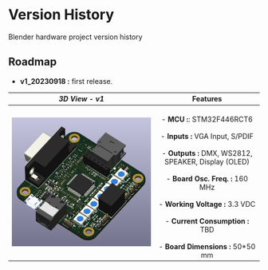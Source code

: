 # Version History

Blender hardware project version history

## Roadmap

- __v1_20230918 :__ first release.

| *3D View - v1* | Features |
|:--:|:--:| 
| ![_3DView_v1_20230918](https://github.com/mend0z0/Blender/blob/main/Hardware/_Sub_HW_Blender/v1_20230918/Released%20Folder/v1.0%20-%2020230918/Media%20Content/Picture/_3DView_Blender_v1.0.png) | <br align="left">- __MCU :__: STM32F446RCT6</br><br align="left">- __Inputs :__ VGA Input, S/PDIF</br><br align="left">- __Outputs :__ DMX, WS2812, SPEAKER, Display (OLED)</br><br align="left">- __Board Osc. Freq. :__ 160 MHz</br><br align="left">- __Working Voltage :__ 3.3 VDC </br><br align="left">- __Current Consumption :__  TBD</br><br align="left">- __Board Dimensions :__ 50*50 mm</br> |



